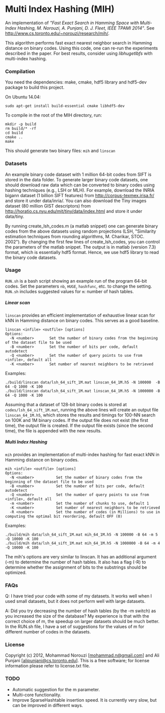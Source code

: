 Multi Index Hashing (MIH)
=======

An implementation of *"Fast Exact Search in Hamming Space with
Multi-Index Hashing, M. Norouzi, A. Punjani, D. J. Fleet, IEEE TPAMI
2014"*. See http://www.cs.toronto.edu/~norouzi/research/mih/.

This algorithm performs fast exact nearest neighbor search in Hamming
distance on binary codes. Using this code, one can re-run the
experiments described in the paper. For best results, consider using
*libhugetlbfs* with multi-index hashing.

### Compilation

You need the dependencies: make, cmake, hdf5 library and hdf5-dev package to build this
project. 

On Ubuntu 14.04:
```
sudo apt-get install build-essential cmake libhdf5-dev
```

To compile in the root of the MIH directory, run:
```
mkdir -p build
rm build/* -rf
cd build
cmake ..
make
```
This should generate two binary files: `mih` and `linscan`

### Datasets

An example binary code dataset with 1 million 64-bit codes from SIFT
is stored in the data folder. To generate larger binary code datasets,
one should download raw data which can be converted to binary codes
using hashing techniques (e.g., LSH or MLH).  For example, download
the INRIA bigann dataset (1 billion SIFT features) from
http://corpus-texmex.irisa.fr/ and store it under data/inria/.  You
can also download the Tiny images dataset (80 million GIST
descriptors) from http://horatio.cs.nyu.edu/mit/tiny/data/index.html
and store it under data/tiny.

By running create_lsh_codes.m (a matlab snippet) one can generate
binary codes from the above datasets using random projections (LSH,
"Similarity estimation techniques from rounding algorithms,
M. Charikar, STOC. 2002"). By changing the first few lines of
create_lsh_codes, you can control the parameters of the matlab
snippet. The output is in matlab (version 7.3) format, which is
essentially hdf5 format. Hence, we use hdf5 library to read the binary
code datasets.

### Usage

`RUN.sh` is a bash script showing an example run of the program 64-bit
codes. Set the parameters `nb`, `HUGE`, `hashfunc`, etc. to change the
setting. `RUN.sh` includes suggested values for `m`: number of hash
tables.

##### Linear scan
`linscan` provides an efficient implementation of exhaustive linear scan for
kNN in Hamming distance on binary codes. This serves as a good baseline.

```
linscan <infile> <outfile> [options]
Options:
  -N <number>       Set the number of binary codes from the beginning of the dataset file to be used
  -B <number>       Set the number of bits per code, default autodetect
  -Q <number>       Set the number of query points to use from <infile>, default all
  -K <number>       Set number of nearest neighbors to be retrieved
```

Examples:
```
./build/linscan data/lsh_64_sift_1M.mat linscan_64_1M.h5 -N 100000  -B 64 -Q 1000 -K 100
./build/linscan data/lsh_64_sift_1M.mat linscan_64_1M.h5 -N 1000000 -B 64 -Q 1000 -K 100
```

Assuming that a dataset of 128-bit binary codes is stored at
`codes/lsh_64_sift_1M.mat`, running the above lines will create an
output file `linscan_64_1M.h5`, which stores the results and timings
for 100-NN search on 100K and 1M binary codes. If the output file does
not exist (the first time), the output file is created. If the output
file exists (since the second time), the file is appended with the new
results.

##### Multi Index Hashing
`mih` provides an implementation of multi-index hashing for fast exact kNN in
Hamming distance on binary codes.

```
mih <infile> <outfile> [options]
Options:
  -N <number>          Set the number of binary codes from the beginning of the dataset file to be used
  -B <number>          Set the number of bits per code, default autodetect
  -Q <number>          Set the number of query points to use from <infile>, default all
  -m <number>          Set the number of chunks to use, default 1
  -K <number>          Set number of nearest neighbors to be retrieved
  -R <number>          Set the number of codes (in Millions) to use in computing the optimal bit reordering, default OFF (0)
```

Examples:
```
./build/mih data/lsh_64_sift_1M.mat mih_64_1M.h5 -N 100000 -B 64 -m 5 -Q 10000 -K 100
./build/mih data/lsh_64_sift_1M.mat mih_64_1M.h5 -N 1000000 -B 64 -m 4 -Q 10000 -K 100
```

The mih's options are very similar to linscan. It has an additional
argument (-m) to determine the number of hash tables. It also has a
flag (-R) to determine whether the assignment of bits to the
substrings should be optimized.

### FAQs

Q: I have tried your code with some of my datasets. It works well when
I used small datasets, but it does not perform well with large
datasets.

A: Did you try decreasing the number of hash tables (by the -m switch) as
you increased the size of the database? My experience is that with the
correct choice of m, the speedup on larger datasets should be much
better. In the RUN.sh file, I have a set of suggestions for the values
of m for different number of codes in the datasets.

### License

Copyright (c) 2012, Mohammad Norouzi [<mohammad.n@gmail.com>] and Ali Punjani
[<alipunjani@cs.toronto.edu>]. This is a free software; for license information
please refer to license.txt file.

### TODO

- Automatic suggestion for the m parameter.
- Multi-core functionality.
- Improve SparseHashtable insertion speed. It is currently very slow,
but can be improved in different ways.
